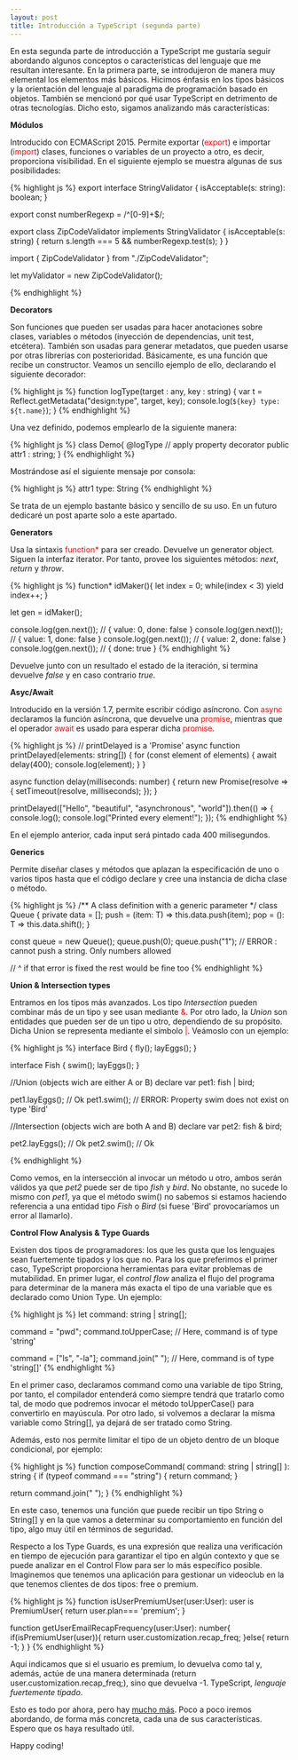```yaml
---
layout: post
title: Introducción a TypeScript (segunda parte)
---
```


En esta segunda parte de introducción a TypeScript me gustaría seguir abordando algunos conceptos o características del lenguaje que me resultan interesante. En la primera parte, se introdujeron de manera muy elemental los elementos más básicos. Hicimos énfasis en los tipos básicos y la orientación del lenguaje al paradigma de programación basado en objetos. También se mencionó por qué usar TypeScript en detrimento de otras tecnologías. Dicho esto, sigamos analizando más características:

**Módulos**

Introducido con ECMAScript 2015. Permite exportar (<span style="color:red">export</span>) e importar (<span style="color:red">import</span>) clases, funciones o variables de un proyecto a otro, es decir, proporciona visibilidad. En el siguiente ejemplo se muestra algunas de sus posibilidades:

{% highlight js %}
export interface StringValidator {
    isAcceptable(s: string): boolean;
}

export const numberRegexp = /^[0-9]+$/;

export class ZipCodeValidator implements StringValidator {
    isAcceptable(s: string) {
        return s.length === 5 && numberRegexp.test(s);
    }
}

import { ZipCodeValidator } from "./ZipCodeValidator";

let myValidator = new ZipCodeValidator();

{% endhighlight %}


**Decorators**

Son funciones que pueden ser usadas para hacer anotaciones sobre clases, variables o métodos (inyección de dependencias, unit test, etcétera). También son usadas para generar metadatos, que pueden usarse por otras librerías con posterioridad. Básicamente, es una función que recibe un constructor. Veamos un sencillo ejemplo de ello, declarando el siguiente decorador:

{% highlight js %}
function logType(target : any, key : string) {
      var t = Reflect.getMetadata("design:type", target, key);
      console.log(`${key} type: ${t.name}`);
    }
{% endhighlight %}

Una vez definido, podemos emplearlo de la siguiente manera:

{% highlight js %}
  class Demo{ 
      @logType // apply property decorator
      public attr1 : string;
    }
{% endhighlight %}

Mostrándose así el siguiente mensaje por consola:

{% highlight js %}
attr1 type: String
{% endhighlight %}

Se trata de un ejemplo bastante básico y sencillo de su uso. En un futuro dedicaré un post aparte solo a este apartado.

**Generators**

Usa la sintaxis <span style="color:red">function*</span> para ser creado. Devuelve un generator object. Siguen la interfaz iterator. Por tanto, provee los siguientes métodos: _next_, _return_ y _throw_.

{% highlight js %}
function* idMaker(){
  let index = 0;
  while(index < 3)
    yield index++;
}

let gen = idMaker();

console.log(gen.next()); // { value: 0, done: false }
console.log(gen.next()); // { value: 1, done: false }
console.log(gen.next()); // { value: 2, done: false }
console.log(gen.next()); // { done: true }
{% endhighlight %}

Devuelve junto con un resultado el estado de la iteración, si termina devuelve _false_ y en caso contrario _true_.

**Asyc/Await**

Introducido en la versión 1.7, permite escribir código asíncrono. Con <span style="color:red">async</span> declaramos la función asíncrona, que devuelve una <span style="color:red">promise</span>, mientras que el operador  <span style="color:red">await</span> es usado para esperar dicha <span style="color:red">promise</span>.

{% highlight js %}
// printDelayed is a 'Promise<void>'
async function printDelayed(elements: string[]) {
    for (const element of elements) {
        await delay(400);
        console.log(element);
    }
}

async function delay(milliseconds: number) {
    return new Promise<void>(resolve => {
        setTimeout(resolve, milliseconds);
    });
}

printDelayed(["Hello", "beautiful", "asynchronous", "world"]).then(() => {
    console.log();
    console.log("Printed every element!");
});
{% endhighlight %}

En el ejemplo anterior, cada input será pintado cada 400 milisegundos.


**Generics**

Permite diseñar clases y métodos que aplazan la especificación de uno o varios tipos hasta que el código declare y cree una instancia de dicha clase o método.

{% highlight js %}
/** A class definition with a generic parameter */
class Queue<T> {
  private data = [];
  push = (item: T) => this.data.push(item);
  pop = (): T => this.data.shift();
}

const queue = new Queue<number>();
queue.push(0);
queue.push("1"); // ERROR : cannot push a string. Only numbers allowed

// ^ if that error is fixed the rest would be fine too
{% endhighlight %}

**Union & Intersection types**

Entramos en los tipos más avanzados. Los tipo _Intersection_ pueden combinar más de un tipo y see usan mediante <span style="color:red">&</span>. Por otro lado, la _Union_ son entidades que pueden ser de un tipo u otro, dependiendo de su propósito. Dicha Union se representa mediante el símbolo <span style="color:red">|</span>. Veámoslo con un ejemplo:

{% highlight js %}
interface Bird {
    fly();
    layEggs();
}

interface Fish {
    swim();
    layEggs();
}

//Union (objects wich are either A or B)
declare var pet1: fish | bird;

pet1.layEggs(); // Ok
pet1.swim(); // ERROR: Property swim does not exist on type 'Bird'

//Intersection  (objects wich are both A and B)
declare var pet2: fish & bird;

pet2.layEggs(); // Ok
pet2.swim(); // Ok

{% endhighlight %}

Como vemos, en la intersección al invocar un método u otro, ambos serán válidos ya que _pet2_ puede ser de tipo _fish_ y _bird_. No obstante, no sucede lo mismo con _pet1_, ya que el método swim() no sabemos si estamos haciendo referencia a una entidad tipo _Fish_ o _Bird_ (si fuese 'Bird' provocaríamos un error al llamarlo).

**Control Flow Analysis & Type Guards**

Existen dos tipos de programadores: los que les gusta que los lenguajes sean fuertemente tipados y los que no. Para los que preferimos el primer caso, TypeScript proporciona herramientas para evitar problemas de mutabilidad. En primer lugar, el _control flow_ analiza el flujo del programa para determinar de la manera más exacta el tipo de una variable que es declarado como Union Type. Un ejemplo:

{% highlight js %}
let command: string | string[];

command = "pwd";
command.toUpperCase; // Here, command is of type 'string'

command = ["ls", "-la"];
command.join(" "); // Here, command is of type 'string[]'
{% endhighlight %}

En el primer caso, declaramos command como una variable de tipo String, por tanto, el compilador entenderá como siempre tendrá que tratarlo como tal, de modo que podremos invocar el método toUpperCase() para convertirlo en mayúscula. Por otro lado, si volvemos a declarar la misma variable como String[], ya dejará de ser tratado como String.

Además, esto nos permite limitar el tipo de un objeto dentro de un bloque condicional, por ejemplo:

{% highlight js %}
function composeCommand(
  command: string | string[]
): string {
  if (typeof command === "string") {
    return command;
  }

  return command.join(" ");
}
{% endhighlight %}

En este caso, tenemos una función que puede recibir un tipo String o String[] y en la que vamos a determinar su comportamiento en función del tipo, algo muy útil en términos de seguridad.

Respecto a los Type Guards, es una expresión que realiza una verificación en tiempo de ejecución para garantizar el tipo en algún contexto y que se puede analizar en el Control Flow para ser lo más específico posible. Imaginemos que tenemos una aplicación para gestionar un videoclub en la que tenemos clientes de dos tipos: free o premium.

{% highlight js %}
function isUserPremiumUser(user:User): user is PremiumUser{
    return user.plan=== 'premium';
}

function getUserEmailRecapFrequency(user:User): number{
    if(isPremiumUser(user)){
        return user.customization.recap_freq;
    }else{
        return -1;
    }
}
{% endhighlight %}

Aquí indicamos que si el usuario es premium, lo devuelva como tal y, además, actúe de una manera determinada (return user.customization.recap_freq;), sino que devuelva -1. TypeScript, *lenguaje fuertemente tipado*.

Esto es todo por ahora, pero hay [mucho más](https://github.com/Microsoft/TypeScript/wiki/Roadmap). Poco a poco iremos abordando, de forma más concreta, cada una de sus características. Espero que os haya resultado útil.

Happy coding!

















